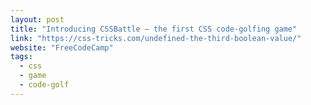 ```yaml
---
layout: post
title: "Introducing CSSBattle — the first CSS code-golfing game"
link: "https://css-tricks.com/undefined-the-third-boolean-value/"
website: "FreeCodeCamp"
tags:
  - css
  - game
  - code-golf
---
```

